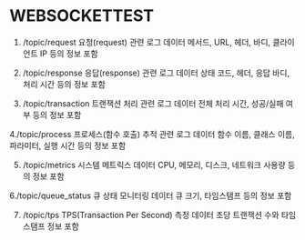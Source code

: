 # WEBSOCKETTEST

1. /topic/request
요청(request) 관련 로그 데이터
메서드, URL, 헤더, 바디, 클라이언트 IP 등의 정보 포함

2. /topic/response
응답(response) 관련 로그 데이터
상태 코드, 헤더, 응답 바디, 처리 시간 등의 정보 포함

3. /topic/transaction
트랜잭션 처리 관련 로그 데이터
전체 처리 시간, 성공/실패 여부 등의 정보 포함

4./topic/process
프로세스(함수 호출) 추적 관련 로그 데이터
함수 이름, 클래스 이름, 파라미터, 실행 시간 등의 정보 포함

5. /topic/metrics
시스템 메트릭스 데이터
CPU, 메모리, 디스크, 네트워크 사용량 등의 정보 포함

6./topic/queue_status
큐 상태 모니터링 데이터
큐 크기, 타임스탬프 등의 정보 포함

7. /topic/tps
TPS(Transaction Per Second) 측정 데이터
초당 트랜잭션 수와 타임스탬프 정보 포함